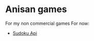 Anisan games
============

For my non commercial games
For now:

* [Sudoku Api](https://github.com/AnisanWesley/anisan-games/tree/master/Sudoku)
